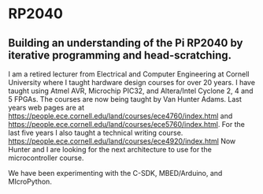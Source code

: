 # RP2040
Building an understanding of the Pi RP2040 by iterative programming and head-scratching.
---
I am a retired lecturer from Electrical and Computer Engineering at Cornell University where I taught hardware design courses
for over 20 years. I have taught using Atmel AVR, Microchip PIC32, and Altera/Intel Cyclone 2, 4 and 5 FPGAs.
The courses are now being taught by Van Hunter Adams. 
Last years web pages are at 
https://people.ece.cornell.edu/land/courses/ece4760/index.html
and
https://people.ece.cornell.edu/land/courses/ece5760/index.html.
For the last five years I also taught a technical writing course.
https://people.ece.cornell.edu/land/courses/ece4920/index.html
Now Hunter and I are looking for the next architecture to use for the microcontroller course.

We have been experimenting with the C-SDK, MBED/Arduino, and MIcroPython.
